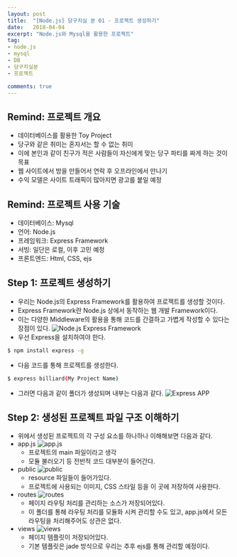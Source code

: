 ```yaml
---
layout: post
title:  "[Node.js] 당구치실 분 01 - 프로젝트 생성하기"
date:   2018-04-04
excerpt: "Node.js와 Mysql을 활용한 프로젝트"
tag: 
- node.js
- mysql
- DB
- 당구치실분
- 프로젝트

comments: true
---
```


## Remind: 프로젝트 개요
* 데이터베이스를 활용한 Toy Project
* 당구와 같은 취미는 혼자서는 할 수 없는 취미
* 이에 본인과 같이 친구가 적은 사람들이 자신에게 맞는 당구 파티를 짜게 하는 것이 목표
* 웹 사이트에서 방을 만들어서 연락 후 오프라인에서 만나기
* 수익 모델은 사이트 트래픽이 많아지면 광고를 붙일 예정


## Remind: 프로젝트 사용 기술
* 데이터베이스: Mysql
* 언어: Node.js
* 프레임워크: Express Framework
* 서빙: 일단은 로컬, 이후 고민 예정
* 프론트엔드: Html, CSS, ejs

## Step 1: 프로젝트 생성하기
* 우리는 Node.js의 Express Framework를 활용하여 프로젝트를 생성할 것이다.
* Express Framework란 Node.js 상에서 동작하는 웹 개발 Framework이다.
* 이는 다양한 Middleware의 활용을 통해 코드를 간결하고 가볍게 작성할 수 있다는 장점이 있다.
![Node.js Express Framework](https://www.brainvire.com/wp-content/uploads/Express.JS-%E2%80%93-An-Ideal-Node.JS-Framework-to-develop-Enterprise-Web-Applications.jpg)
* 우선 Express을 설치하여야 한다.
```bash
$ npm install express -g
```
* 다음 코드를 통해 프로젝트를 생성한다.
```bash
$ express billiard(My Project Name)
```
* 그러면 다음과 같이 폴더가 생성되며 내부는 다음과 같다.
![Express APP](https://taebbong.github.io/assets/img/billiard01_01.png)

## Step 2: 생성된 프로젝트 파일 구조 이해하기
* 위에서 생성된 프로젝트의 각 구성 요소를 하나하나 이해해보면 다음과 같다.
* app.js
	![app.js](https://taebbong.github.io/assets/img/billiard01_02.png)
	* 프로젝트의 main 파일이라고 생각
	* 모듈 불러오기 등 전반적 코드 대부분이 들어간다.
* public
	![public](https://taebbong.github.io/assets/img/billiard01_03.png)
	* resource 파일들이 들어가있다.
	* 프로젝트에 사용되는 이미지, CSS 스타일 등을 이 곳에 저장하여 사용한다.
* routes
	![routes](https://taebbong.github.io/assets/img/billiard01_04.png)
	* 페이지 라우팅 처리를 관리하는 소스가 저장되어있다.
	* 이 폴더를 통해 라우팅 처리를 모듈화 시켜 관리할 수도 있고, app.js에서 모든 라우팅을 처리해주어도 상관은 없다.
* views
	![views](https://taebbong.github.io/assets/img/billiard01_05.png)
	* 페이지 템플릿이 저장되어있다.
	* 기본 템플릿은 jade 방식으로 우리는 추후 ejs를 통해 관리할 예정이다.